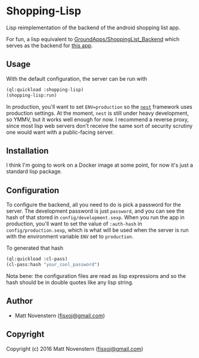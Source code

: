 # Shopping-Lisp

Lisp reimplementation of the backend of the android shopping list app.

For fun, a lisp equivalent to [GroundApps/ShoppingList_Backend](https://github.com/GroundApps/ShoppingList_Backend) which serves as the backend for [this app](https://github.com/GroundApps/ShoppingList).

## Usage
With the default configuration, the server can be run with
```lisp
(ql:quickload :shopping-lisp)
(shopping-lisp:run)
```

In production, you'll want to set `ENV=production` so the [`nest`](https://gitlab.com/knttl/nest) framework uses production settings.  At the moment, `nest` is still under heavy development, so YMMV, but it works well enough for now.  I recommend a reverse proxy, since most lisp web servers don't receive the same sort of security scrutiny one would want with a public-facing server.

## Installation
I think I'm going to work on a Docker image at some point, for now it's just a standard lisp package.

## Configuration
To configure the backend, all you need to do is pick a password for the server.  The development password is just `password`, and you can see the hash of that stored in `config/development.sexp`.  When you run the app in production, you'll want to set the value of `:auth-hash` in `config/production.sexp`, which is what will be used when the server is run with the environment variable `ENV` set to `production`.

To generated that hash
```lisp
(ql:quickload :cl-pass)
(cl-pass:hash "your_cool_password")
```
Nota bene: the configuration files are read as lisp expressions and so the hash should be in double quotes like any lisp string.

## Author

* Matt Novenstern (fisxoj@gmail.com)

## Copyright

Copyright (c) 2016 Matt Novenstern (fisxoj@gmail.com)
